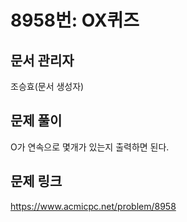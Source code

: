 # 8958번: OX퀴즈
## 문서 관리자
조승효(문서 생성자)
## 문제 풀이
O가 연속으로 몇개가 있는지 출력하면 된다.
## 문제 링크
https://www.acmicpc.net/problem/8958